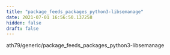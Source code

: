 ```yaml
---
title: "package_feeds_packages_python3-libsemanage"
date: 2021-07-01 16:56:50.137258
hidden: false
draft: false
---
```


ath79/generic/package_feeds_packages_python3-libsemanage

